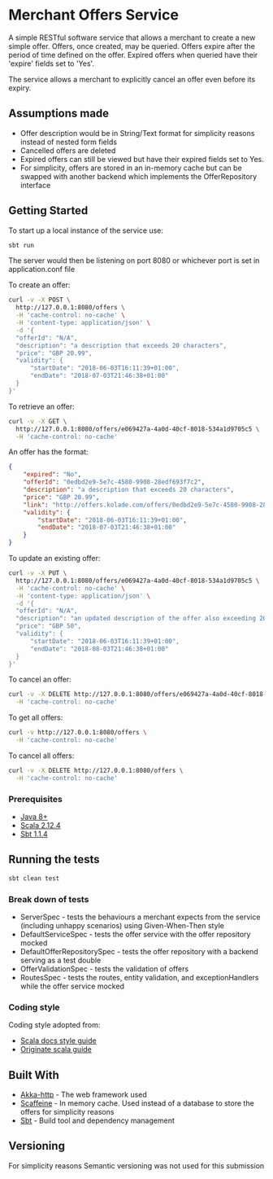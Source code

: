 # Merchant Offers Service

A simple RESTful software service that allows a merchant to create a new simple offer. Offers, once created, may be
queried. Offers expire after the period of time defined on the offer. Expired offers when queried have their 'expire' fields set to 'Yes'.

The service allows a merchant to explicitly cancel an offer even before its expiry.

## Assumptions made
- Offer description would be in String/Text format for simplicity reasons instead of nested form fields
- Cancelled offers are deleted
- Expired offers can still be viewed but have their expired fields set to Yes.
- For simplicity, offers are stored in an in-memory cache but can be swapped with another backend which implements the OfferRepository interface    

## Getting Started

To start up a local instance of the service use:
```bash
sbt run
```

The server would then be listening on port 8080 or whichever port is set in application.conf file

To create an offer:
```bash
curl -v -X POST \
  http://127.0.0.1:8080/offers \
  -H 'cache-control: no-cache' \
  -H 'content-type: application/json' \
  -d '{
  "offerId": "N/A",
  "description": "a description that exceeds 20 characters",
  "price": "GBP 20.99",
  "validity": {
      "startDate": "2018-06-03T16:11:39+01:00",
      "endDate": "2018-07-03T21:46:38+01:00"
  }
}'
```

To retrieve an offer:
```bash
curl -v -X GET \
  http://127.0.0.1:8080/offers/e069427a-4a0d-40cf-8018-534a1d9705c5 \
  -H 'cache-control: no-cache'
```

An offer has the format:
```json
{
    "expired": "No",
    "offerId": "0edbd2e9-5e7c-4580-9908-28edf693f7c2",
    "description": "a description that exceeds 20 characters",
    "price": "GBP 20.99",
    "link": "http://offers.kolade.com/offers/0edbd2e9-5e7c-4580-9908-28edf693f7c2",
    "validity": {
        "startDate": "2018-06-03T16:11:39+01:00",
        "endDate": "2018-07-03T21:46:38+01:00"
    }
}
```

To update an existing offer:
```bash
curl -v -X PUT \
  http://127.0.0.1:8080/offers/e069427a-4a0d-40cf-8018-534a1d9705c5 \
  -H 'cache-control: no-cache' \
  -H 'content-type: application/json' \
  -d '{
  "offerId": "N/A",
  "description": "an updated description of the offer also exceeding 20 characters",
  "price": "GBP 50",
  "validity": {
      "startDate": "2018-06-03T16:11:39+01:00",
      "endDate": "2018-08-03T21:46:38+01:00"
  }
}'
```

To cancel an offer:
```bash
curl -v -X DELETE http://127.0.0.1:8080/offers/e069427a-4a0d-40cf-8018-534a1d9705c5 \
  -H 'cache-control: no-cache'
```

To get all offers:
```bash
curl -v http://127.0.0.1:8080/offers \
  -H 'cache-control: no-cache'
```

To cancel all offers:
```bash
curl -v -X DELETE http://127.0.0.1:8080/offers \
  -H 'cache-control: no-cache'
```

### Prerequisites 

* [Java 8+](http://www.oracle.com/technetwork/java/javase/downloads/jdk8-downloads-2133151.html)
* [Scala 2.12.4](https://www.scala-lang.org/download/)
* [Sbt 1.1.4](https://www.scala-lang.org/download/)


## Running the tests

```bash
sbt clean test
```

### Break down of tests

* ServerSpec - tests the behaviours a merchant expects from the service (including unhappy scenarios) using Given-When-Then style 
* DefaultServiceSpec - tests the offer service with the offer repository mocked
* DefaultOfferRepositorySpec - tests the offer repository with a backend serving as a test double
* OfferValidationSpec - tests the validation of offers
* RoutesSpec - tests the routes, entity validation, and exceptionHandlers while the offer service mocked


### Coding style

Coding style adopted from: 
* [Scala docs style guide](https://docs.scala-lang.org/style/)
* [Originate scala guide](https://www.originate.com/library/scala-guide-best-practices)


## Built With

* [Akka-http](http://www.dropwizard.io/1.0.2/docs/) - The web framework used
* [Scaffeine](https://maven.apache.org/) - In memory cache. Used instead of a database to store the offers for simplicity reasons
* [Sbt](https://rometools.github.io/rome/) - Build tool and dependency management

## Versioning

For simplicity reasons Semantic versioning was not used for this submission 
